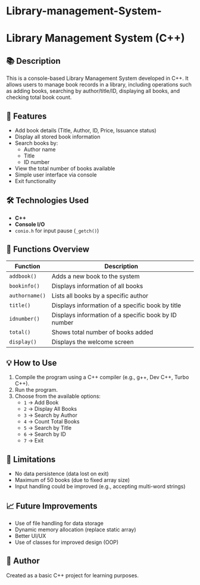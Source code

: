 # Library-management-System-
# Library Management System (C++)

## 📚 Description

This is a console-based Library Management System developed in C++. It allows users to manage book records in a library, including operations such as adding books, searching by author/title/ID, displaying all books, and checking total book count.

## 🚀 Features

- Add book details (Title, Author, ID, Price, Issuance status)
- Display all stored book information
- Search books by:
  - Author name
  - Title
  - ID number
- View the total number of books available
- Simple user interface via console
- Exit functionality

## 🛠️ Technologies Used

- **C++**
- **Console I/O**
- `conio.h` for input pause (`_getch()`)

## 🧾 Functions Overview

| Function       | Description                                                |
|----------------|------------------------------------------------------------|
| `addbook()`    | Adds a new book to the system                              |
| `bookinfo()`   | Displays information of all books                          |
| `authorname()` | Lists all books by a specific author                       |
| `title()`      | Displays information of a specific book by title           |
| `idnumber()`   | Displays information of a specific book by ID number       |
| `total()`      | Shows total number of books added                          |
| `display()`    | Displays the welcome screen                                |

## 💡 How to Use

1. Compile the program using a C++ compiler (e.g., g++, Dev C++, Turbo C++).
2. Run the program.
3. Choose from the available options:
   - `1` → Add Book
   - `2` → Display All Books
   - `3` → Search by Author
   - `4` → Count Total Books
   - `5` → Search by Title
   - `6` → Search by ID
   - `7` → Exit

## 📌 Limitations

- No data persistence (data lost on exit)
- Maximum of 50 books (due to fixed array size)
- Input handling could be improved (e.g., accepting multi-word strings)

## 📈 Future Improvements

- Use of file handling for data storage
- Dynamic memory allocation (replace static array)
- Better UI/UX
- Use of classes for improved design (OOP)

## 📑 Author

Created as a basic C++ project for learning purposes.

